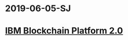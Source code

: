 # 2019-06-05-SJ

# [IBM Blockchain Platform 2.0](https://www.slideshare.net/LennartF/ibm-blockchain-20-cloud-login-v3-148926928)
